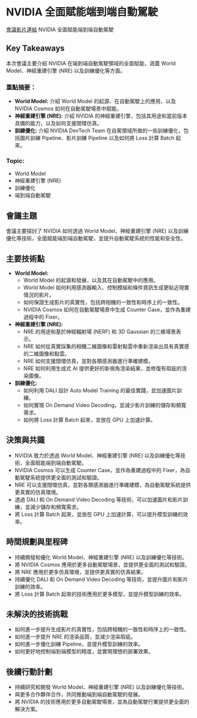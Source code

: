 # NVIDIA 全面賦能端到端自動駕駛
[會議影片連結](https://www.nvidia.com/gtc/session-catalog/?search=NVIDIA%20%E5%85%A8%E9%9D%A2%E8%B5%8B%E8%83%BD%E7%AB%AF%E5%88%B0%E7%AB%AF%E8%87%AA%E5%8A%A8%E9%A9%97%E9%A9%B6&search=NVIDIA+%E5%85%A8%E9%9D%A2%E8%B5%8B%E8%83%BD%E7%AB%AF%E5%88%B0%E7%AB%AF%E8%87%AA%E5%8A%A8%E9%A9%97%E9%A9%B6&tab.catalogallsessionstab=16566177511100015Kus#/session/1736179124568001qocF)
NVIDIA 全面賦能端到端自動駕駛

## Key Takeaways
本次會議主要介紹 NVIDIA 在端到端自動駕駛領域的全面賦能，涵蓋 World Model、神經重建引擎 (NRE) 以及訓練優化等方面。
### 重點摘要：
*   **World Model:** 介紹 World Model 的起源、在自動駕駛上的應用，以及 NVIDIA Cosmos 如何在自動駕駛場景中賦能。
*   **神經重建引擎 (NRE):** 介紹 NVIDIA 的神經重建引擎，包括其用途和當前版本具備的能力，以及如何支援閉環仿真。
*   **訓練優化:** 介紹 NVIDIA DevTech Team 在自駕領域所做的一些訓練優化，包括圖片訓練 Pipeline、影片訓練 Pipeline 以及如何將 Loss 計算 Batch 起來。
### Topic:
*   World Model
*   神經重建引擎 (NRE)
*   訓練優化
*   端到端自動駕駛

## 會議主題
會議主要探討了 NVIDIA 如何透過 World Model、神經重建引擎 (NRE) 以及訓練優化等技術，全面賦能端到端自動駕駛，並提升自動駕駛系統的性能和安全性。

## 主要技術點
*   **World Model:**
    *   World Model 的起源和發展，以及其在自動駕駛中的應用。
    *   World Model 如何利用感測器輸入、控制模組和條件資訊生成更貼近現實情況的影片。
    *   如何保證生成影片的真實性，包括跨相機的一致性和時序上的一致性。
    *   NVIDIA Cosmos 如何在自動駕駛場景中生成 Counter Case，並作為重建過程中的 Fixer。
*   **神經重建引擎 (NRE):**
    *   NRE 的用途和基於神經輻射場 (NERF) 和 3D Gaussian 的三維場景表示。
    *   NRE 如何從真實採集的相機二維圖像和雷射點雲中重新渲染出具有真實感的二維圖像和點雲。
    *   NRE 如何支援閉環仿真，並對各類感測器進行準確建模。
    *   NRE 如何利用生成式 AI 提供更好的新視角渲染結果，並修復有瑕疵的渲染圖像。
*   **訓練優化:**
    *   如何利用 DALI 設計 Auto Model Training 的最佳實踐，並加速圖片訓練。
    *   如何實現 On Demand Video Decoding，並減少影片訓練的儲存和頻寬需求。
    *   如何將 Loss 計算 Batch 起來，並放在 GPU 上加速計算。

## 決策與共識
*   NVIDIA 致力於透過 World Model、神經重建引擎 (NRE) 以及訓練優化等技術，全面賦能端到端自動駕駛。
*   NVIDIA Cosmos 可以生成 Counter Case，並作為重建過程中的 Fixer，為自動駕駛系統提供更全面的測試和驗證。
*   NRE 可以支援閉環仿真，並對各類感測器進行準確建模，為自動駕駛系統提供更真實的仿真環境。
*   透過 DALI 和 On Demand Video Decoding 等技術，可以加速圖片和影片訓練，並減少儲存和頻寬需求。
*   將 Loss 計算 Batch 起來，並放在 GPU 上加速計算，可以提升模型訓練的效率。

## 時間規劃與里程碑
*   持續開發和優化 World Model、神經重建引擎 (NRE) 以及訓練優化等技術。
*   將 NVIDIA Cosmos 應用於更多自動駕駛場景，並提供更全面的測試和驗證。
*   將 NRE 應用於更多仿真環境，並提供更真實的仿真結果。
*   持續優化 DALI 和 On Demand Video Decoding 等技術，並提升圖片和影片訓練的效率。
*   將 Loss 計算 Batch 起來的技術應用於更多模型，並提升模型訓練的效率。

## 未解決的技術挑戰
*   如何進一步提升生成影片的真實性，包括跨相機的一致性和時序上的一致性。
*   如何進一步提升 NRE 的渲染品質，並減少渲染瑕疵。
*   如何進一步優化訓練 Pipeline，並提升模型訓練的效率。
*   如何更好地控制端到端模型的精度，並實現理想的部署效果。

## 後續行動計劃
*   持續研究和開發 World Model、神經重建引擎 (NRE) 以及訓練優化等技術。
*   與更多合作夥伴合作，共同推動端到端自動駕駛的發展。
*   將 NVIDIA 的技術應用於更多自動駕駛場景，並為自動駕駛行業提供更全面的解決方案。
